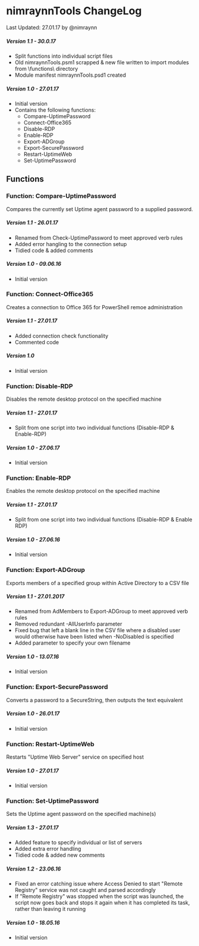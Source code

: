 ﻿# nimraynnTools ChangeLog

Last Updated: 27.01.17 by @nimraynn

##### Version 1.1 - 30.0.17
* Split functions into individual script files
* Old nimraynnTools.psm1 scrapped & new file written to import modules from \functions\ directory
* Module manifest nimraynnTools.psd1 created

##### Version 1.0 - 27.01.17
* Initial version
* Contains the following functions:
    * Compare-UptimePassword
    * Connect-Office365
    * Disable-RDP
    * Enable-RDP
    * Export-ADGroup
    * Export-SecurePassword
    * Restart-UptimeWeb
    * Set-UptimePassword

## Functions

### Function: Compare-UptimePassword
Compares the currently set Uptime agent password to a supplied password.
##### Version 1.1 - 26.01.17
* Renamed from Check-UptimePassword to meet approved verb rules
* Added error hangling to the connection setup
* Tidied code & added comments

##### Version 1.0 - 09.06.16
* Initial version

### Function: Connect-Office365
Creates a connection to Office 365 for PowerShell remoe administration
##### Version 1.1 - 27.01.17
* Added connection check functionality
* Commented code

##### Version 1.0
* Initial version

### Function: Disable-RDP
Disables the remote desktop protocol on the specified machine
##### Version 1.1 - 27.01.17
* Split from one script into two individual functions (Disable-RDP & Enable-RDP)

##### Version 1.0 - 27.06.17
* Initial version

### Function: Enable-RDP
Enables the remote desktop protocol on the specified machine
##### Version 1.1 - 27.01.17
* Split from one script into two individual functions (Disable-RDP & Enable RDP)

##### Version 1.0 - 27.06.16
* Initial version

### Function: Export-ADGroup
Exports members of a specified group within Active Directory to a CSV file
##### Version 1.1 - 27.01.2017
* Renamed from AdMembers to Export-ADGroup to meet approved verb rules
* Removed redundant -AllUserInfo parameter
* Fixed bug that left a blank line in the CSV file where a disabled user would otherwise have been listed when -NoDisabled is specified
* Added parameter to specify your own filename 

##### Version 1.0 - 13.07.16
* Initial version

### Function: Export-SecurePassword
Converts a password to a SecureString, then outputs the text equivalent
##### Version 1.0 - 26.01.17
* Initial version

### Function: Restart-UptimeWeb
Restarts "Uptime Web Server" service on specified host
##### Version 1.0 - 27.01.17
* Initial version

### Function: Set-UptimePassword
Sets the Uptime agent password on the specified machine(s)
##### Version 1.3 - 27.01.17
* Added feature to specify individual or list of servers
* Added extra error handling
* Tidied code & added new comments

##### Version 1.2 - 23.06.16
* Fixed an error catching issue where Access Denied to start "Remote Registry" service was not caught and parsed accordingly
* If "Remote Registry" was stopped when the script was launched, the script now goes back and stops it again when it has completed its task, rather than leaving it running

##### Version 1.0 - 18.05.16
* Initial version
